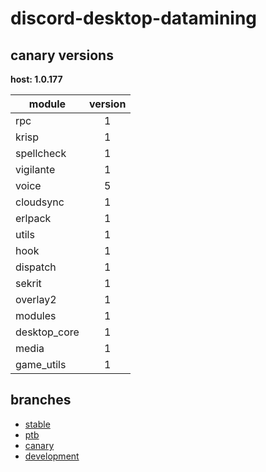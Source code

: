 # discord-desktop-datamining

## canary versions

**host: 1.0.177**

| module | version |
| ------ | :-----: |
| rpc | 1 |
| krisp | 1 |
| spellcheck | 1 |
| vigilante | 1 |
| voice | 5 |
| cloudsync | 1 |
| erlpack | 1 |
| utils | 1 |
| hook | 1 |
| dispatch | 1 |
| sekrit | 1 |
| overlay2 | 1 |
| modules | 1 |
| desktop_core | 1 |
| media | 1 |
| game_utils | 1 |

## branches

- [stable](https://github.com/OpenAsar/discord-desktop-datamining/tree/stable)
- [ptb](https://github.com/OpenAsar/discord-desktop-datamining/tree/ptb)
- [canary](https://github.com/OpenAsar/discord-desktop-datamining/tree/canary)
- [development](https://github.com/OpenAsar/discord-desktop-datamining/tree/development)
